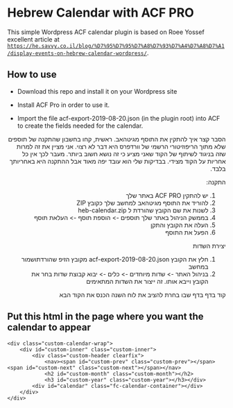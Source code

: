 # Hebrew Calendar with ACF PRO
This simple Wordpress ACF calendar plugin is based on Roee Yossef excellent article at 
<a href="https://he.savvy.co.il/blog/%D7%95%D7%95%D7%A8%D7%93%D7%A4%D7%A8%D7%A1/display-events-on-hebrew-calendar-wordpress/" target="_blank">`https://he.savvy.co.il/blog/%D7%95%D7%95%D7%A8%D7%93%D7%A4%D7%A8%D7%A1/display-events-on-hebrew-calendar-wordpress/`</a>.

## How to use

- Download this repo and install it on your Wordpress site 

- Install ACF Pro in order to use it.

- Import the file acf-export-2019-08-20.json (in the plugin root) into ACF to create the fields needed for the calendar.

<div dir='rtl' align='right'>
הסבר קצר איך להתקין את התוסף מגיטהאב.
ראשית, קחו בחשבון שהתקנה של תוספים שלא מתוך הריפוזיטורי הרשמי של וורדפרס היא דבר לא רצוי. אני מציין את זה למרות שזה בניגוד לשיתוף של הקוד שאני מציע כי זה נושא חשוב ביותר.
מעבר לכך אין כל אחריות על הקוד מצידי. בבדיקות שלי הוא עובד יפה מאוד אבל ההתקנה היא באחריותך בלבד.

התקנה:
1.	יש להתקין ACF PRO באתר שלך
2.	להוריד את התוסף מגיטהאב למחשב שלך כקובץ ZIP
3.	לשנות את שם הקובץ שהורדת ל heb-calendar.zip
4.	בממשק הניהול באתר שלך תוספים -> הוספת תוסף -> העלאת תוסף
5.	העלה את הקובץ והתקן
6.	הפעל את התוסף

יצירת השדות 
1.	חלץ את הקובץ acf-export-2019-08-20.json מקובץ הזיפ שהורדתושמור במחשב
2.	בניהול האתר -> שדות מיוחדים -> כלים -> יבוא קבוצת שדות 
בחר את הקובץ וייבא אותו. זה ייצור את השדות המתאימים

קוד בדף
בדף שבו בחרת להציב את לוח השנה הכנס את הקוד הבא
 </div>

## Put this html in the page where you want the calendar to appear
```
<div class="custom-calendar-wrap">
    <div id="custom-inner" class="custom-inner">
        <div class="custom-header clearfix">
            <nav><span id="custom-prev" class="custom-prev"></span><span id="custom-next" class="custom-next"></span></nav>
            <h2 id="custom-month" class="custom-month"></h2>
            <h3 id="custom-year" class="custom-year"></h3></div>
        <div id="calendar" class="fc-calendar-container"></div>
    </div>
</div>
```